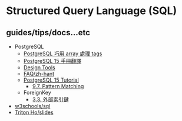 # Structured Query Language (SQL)

## guides/tips/docs...etc

* PostgreSQL
    * [PostgreSQL 巧用 array 處理 tags](https://hackmd.io/@pgsql-tw/rJSOHh8zT)
    * [PostgreSQL 15 手冊翻譯](https://docs.postgresql.tw/v/15/)
    * [Design Tools](https://wiki.postgresql.org/wiki/Design_Tools)
    * [FAQ/zh-hant](https://wiki.postgresql.org/wiki/FAQ/zh-hant)
    * [PostgreSQL 15 Tutorial](https://www.postgresql.org/docs/15/tutorial.html)
        * [9.7. Pattern Matching](https://www.postgresql.org/docs/15/functions-matching.html)
    * ForeignKey
        * [3.3. 外部索引鍵](https://docs.postgresql.tw/v/15/tutorial/advanced-features/foreign-keys)
* [w3schools/sql](https://www.w3schools.com/sql/)
* [Triton Ho/slides](https://github.com/TritonHo/slides/tree/master)